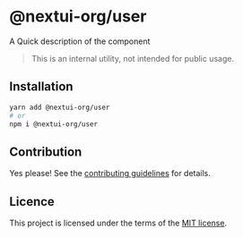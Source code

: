 # @nextui-org/user

A Quick description of the component

> This is an internal utility, not intended for public usage.

## Installation

```sh
yarn add @nextui-org/user
# or
npm i @nextui-org/user
```

## Contribution

Yes please! See the
[contributing guidelines](https://github.com/nextui-org/nextui/blob/master/CONTRIBUTING.md)
for details.

## Licence

This project is licensed under the terms of the
[MIT license](https://github.com/nextui-org/nextui/blob/master/LICENSE).